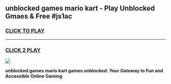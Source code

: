 
## unblocked games mario kart - Play Unblocked Gmaes & Free #js1ac
<h3>
<a href="https://news.freeplayer.one?title=unblocked_games_mario_kart&ref=03M">CLICK TO PLAY</a></h3>
<hr>

<h3>
<a href="https://news.freeplayer.one?title=unblocked_games_mario_kart&ref=03M">CLICK 2 PLAY</a>
  
</h3>

<a href="https://news.freeplayer.one?title=unblocked_games_mario_kart&ref=03M"><img src="https://clearcache.store/games.png"></a>


**unblocked games mario kart games unblocked: Your Gateway to Fun and Accessible Online Gaming**
